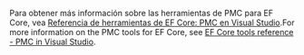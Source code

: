 <span data-ttu-id="0ea74-101">Para obtener más información sobre las herramientas de PMC para EF Core, vea [Referencia de herramientas de EF Core: PMC en Visual Studio](/ef/core/miscellaneous/cli/powershell).</span><span class="sxs-lookup"><span data-stu-id="0ea74-101">For more information on the PMC tools for EF Core, see [EF Core tools reference - PMC in Visual Studio](/ef/core/miscellaneous/cli/powershell).</span></span>